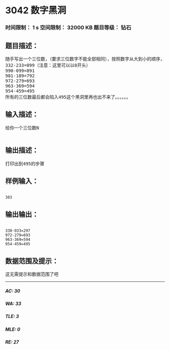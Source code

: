 # 3042 数字黑洞   
### 时间限制： 1 s     空间限制： 32000 KB     题目等级： 钻石  
## 题目描述：  

<pre>
随手写出一个三位数，（要求三位数字不能全部相同），按照数字从大到小的顺序，把三位数字重新排列，得到一个新数，。接下来，再把所得的数的数字顺序颠倒一下，又得到一个新数。把这两个新数的差作为一个新的三位数，再重复上述的步骤。例如：332
332-233=099（注意：这里可以以0开头）
990-099=891
981-189=792
972-279=693
963-369=594
954-459=495
所有的三位数最后都会陷入495这个黑洞里再也出不来了。。。。。。
</pre>
  
  
## 输入描述：  

<pre>
给你一个三位数N
 
</pre>
  
  
## 输出描述：  

<pre>
打印出到495的步骤
</pre>
  
  
## 样例输入：  

<pre><code>
303
</code></pre>
  
  
## 输出输出：  

<pre><code>
330-033=297
972-279=693
963-369=594
954-459=495
</code></pre>
  
  
## 数据范围及提示：  

<pre>
这无需提示和数据范围了吧
</pre>
  
  
***  

##### AC: 30  
##### WA: 33  
##### TLE: 3  
##### MLE: 0  
##### RE: 27  

